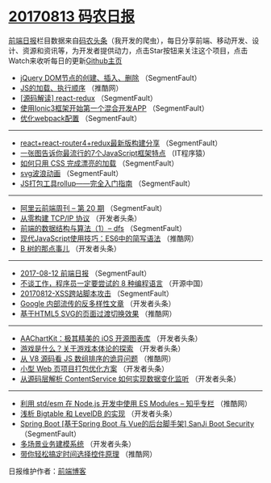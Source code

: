 # [20170813 码农日报](https://toutiao.qdkfweb.cn/date/2017/08/13)

[前端日报](https://qdkfweb.cn/c/news)栏目数据来自[码农头条](https://toutiao.qdkfweb.cn/)（我开发的爬虫），每日分享前端、移动开发、设计、资源和资讯等，为开发者提供动力，点击Star按钮来关注这个项目，点击Watch来收听每日的更新[Github主页](https://github.com/kujian/frontendDaily)
* [jQuery DOM节点的创建、插入、删除](https://toutiao.qdkfweb.cn/47685.html) （SegmentFault）
* [JS的加载、执行顺序](https://toutiao.qdkfweb.cn/47669.html) （推酷网）
* [[源码解读] react-redux](https://toutiao.qdkfweb.cn/47681.html) （SegmentFault）
* [使用Ionic3框架开始第一个混合开发APP](https://toutiao.qdkfweb.cn/47672.html) （SegmentFault）
* [优化webpack配置](https://toutiao.qdkfweb.cn/47679.html) （SegmentFault）

***
* [react+react-router4+redux最新版构建分享](https://toutiao.qdkfweb.cn/47673.html) （SegmentFault）
* [一张图告诉你最流行的7个JavaScript框架特点](https://toutiao.qdkfweb.cn/47725.html) （IT程序猿）
* [如何只用 CSS 完成漂亮的加载](https://toutiao.qdkfweb.cn/47671.html) （SegmentFault）
* [svg波浪动画](https://toutiao.qdkfweb.cn/47682.html) （SegmentFault）
* [JS打包工具rollup——完全入门指南](https://toutiao.qdkfweb.cn/47674.html) （SegmentFault）

***
* [阿里云前端周刊 &#8211; 第 20 期](https://toutiao.qdkfweb.cn/47686.html) （SegmentFault）
* [从零构建 TCP/IP 协议](https://toutiao.qdkfweb.cn/47703.html) （开发者头条）
* [前端的数据结构与算法（1）&#8211; dfs](https://toutiao.qdkfweb.cn/47678.html) （SegmentFault）
* [现代JavaScript使用技巧：ES6中的简写语法](https://toutiao.qdkfweb.cn/47650.html) （推酷网）
* [B 树的那点事儿](https://toutiao.qdkfweb.cn/47706.html) （开发者头条）

***
* [2017-08-12 前端日报](https://toutiao.qdkfweb.cn/47680.html) （SegmentFault）
* [不谈工作，程序员一定要尝试的 8 种编程语言](https://toutiao.qdkfweb.cn/47728.html) （开源中国）
* [20170812-XSS跨站脚本攻击](https://toutiao.qdkfweb.cn/47692.html) （SegmentFault）
* [Google 内部流传的反多样性文章](https://toutiao.qdkfweb.cn/47708.html) （开发者头条）
* [基于HTML5 SVG的页面过渡切换效果](https://toutiao.qdkfweb.cn/47643.html) （推酷网）

***
* [AAChartKit：极其精美的 iOS 开源图表库](https://toutiao.qdkfweb.cn/47709.html) （开发者头条）
* [游戏是什么？关于游戏本体论的探索](https://toutiao.qdkfweb.cn/47695.html) （开发者头条）
* [从 V8 源码看 JS 数组排序的诡异问题](https://toutiao.qdkfweb.cn/47645.html) （推酷网）
* [小型 Web 页项目打包优化方案](https://toutiao.qdkfweb.cn/47696.html) （开发者头条）
* [从源码层解析 ContentService 如何实现数据变化监听](https://toutiao.qdkfweb.cn/47697.html) （开发者头条）

***
* [利用 std/esm 在 Node.js 开发中使用 ES Modules &#8211; 知乎专栏](https://toutiao.qdkfweb.cn/47647.html) （推酷网）
* [浅析 Bigtable 和 LevelDB 的实现](https://toutiao.qdkfweb.cn/47698.html) （开发者头条）
* [Spring Boot [基于Spring Boot 与 Vue的后台脚手架]  SanJi Boot Security](https://toutiao.qdkfweb.cn/47677.html) （SegmentFault）
* [多场景业务建模系统](https://toutiao.qdkfweb.cn/47705.html) （开发者头条）
* [带你轻松搞定时间选择控件原理](https://toutiao.qdkfweb.cn/47651.html) （推酷网）

日报维护作者：[前端博客](https://qdkfweb.cn/) 